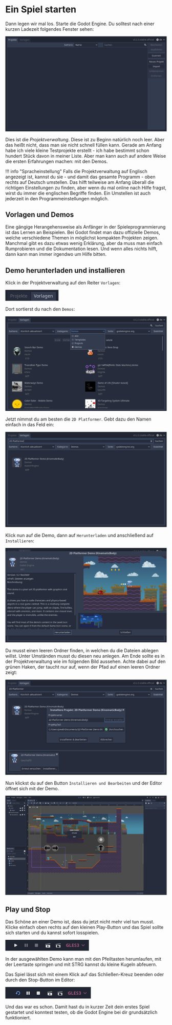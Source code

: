 # Ein Spiel starten

Dann legen wir mal los. Starte die Godot Engine. Du solltest nach einer kurzen Ladezeit folgendes Fenster sehen:

![Projektverwaltung](../assets/projektverwaltung_neu.png)

Dies ist die _Projektverwaltung_. Diese ist zu Beginn natürlich noch leer. Aber das heißt nicht, dass man sie nicht schnell füllen kann. Gerade am Anfang habe ich viele kleine Testprojekte erstellt - ich habe bestimmt schon hundert Stück davon in meiner Liste. Aber man kann auch auf andere Weise die ersten Erfahrungen machen: mit den Demos.

!!! info "Spracheinstellung"
    Falls die Projektverwaltung auf Englisch angezeigt ist, kannst du sie - und damit das gesamte Programm - oben rechts auf Deutsch umstellen. Das hilft teilweise am Anfang überall die richtigen Einstellungen zu finden, aber wenn du mal online nach Hilfe fragst, wirst du immer die englischen Begriffe finden. Ein Umstellen ist auch jederzeit in den Programmeinstellungen möglich.

## Vorlagen und Demos

Eine gängige Herangehensweise als Anfänger in der Spieleprogrammierung ist das Lernen an Beispielen. Bei Godot findet man dazu offizielle Demos, welche verschiedene Themen in möglichst kompakten Projekten zeigen. Manchmal gibt es dazu etwas wenig Erklärung, aber da muss man einfach Rumprobieren und die Dokumentation lesen. Und wenn alles nichts hilft, dann kann man immer irgendwo um Hilfe bitten.

## Demo herunterladen und installieren

Klick in der Projektverwaltung auf den Reiter `Vorlagen`:

![Vorlagen](../assets/projektverwaltung_vorlagentab.png)

Dort sortierst du nach den `Demos`:

![Demos](../assets/projektverwaltung_demos.png)

Jetzt nimmst du am besten die `2D Platformer`. Gebt dazu den Namen einfach in das Feld ein:

![2D Platformer Demo](../assets/projektverwaltung_2dplatformer.png)

Klick nun auf die Demo, dann auf `Herunterladen` und anschließend auf `Installieren`:

![Herunterladen](../assets/projektverwaltung_herunterladen.png)

Du musst einen leeren Ordner finden, in welchen du die Dateien ablegen willst. Unter Umständen musst du diesen neu anlegen. Am Ende sollte es in der Projektverwaltung wie im folgenden Bild aussehen. Achte dabei auf den grünen Haken, der taucht nur auf, wenn der Pfad auf einen leeren Ordner zeigt:

![Installieren](../assets/projektverwaltung_installieren.png)

Nun klickst du auf den Button `Installieren und Bearbeiten` und der Editor öffnet sich mit der Demo.

![](../assets/2dplatformer_editor.png)

## Play und Stop

Das Schöne an einer Demo ist, dass du jetzt nicht mehr viel tun musst. Klicke einfach oben rechts auf den kleinen Play-Button und das Spiel sollte sich starten und du kannst sofort losspielen.

![](../assets/play.png)

In der ausgewählten Demo kann man mit den Pfeiltasten herumlaufen, mit der Leertaste springen und mit STRG kannst du kleine Kugeln abfeuern.

Das Spiel lässt sich mit einem Klick auf das Schließen-Kreuz beenden oder durch den Stop-Button im Editor:

![](../assets/stop.png)

Und das war es schon. Damit hast du in kurzer Zeit dein erstes Spiel gestartet und konntest testen, ob die Godot Engine bei dir grundsätzlich funktioniert.